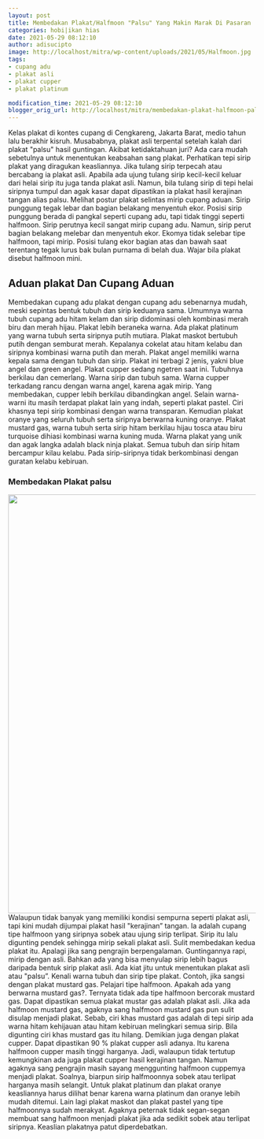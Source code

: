 ```yaml
---
layout: post
title: Membedakan Plakat/Halfmoon "Palsu" Yang Makin Marak Di Pasaran
categories: hobi|ikan hias
date: 2021-05-29 08:12:10
author: adisucipto
image: http://localhost/mitra/wp-content/uploads/2021/05/Halfmoon.jpg
tags:
- cupang adu
- plakat asli
- plakat cupper
- plakat platinum

modification_time: 2021-05-29 08:12:10
blogger_orig_url: http://localhost/mitra/membedakan-plakat-halfmoon-palsu.html
---
```


Kelas plakat di kontes cupang di Cengkareng, Jakarta Barat, medio tahun lalu berakhir kisruh. Musababnya, plakat asli terpental setelah kalah dari plakat "palsu" hasil guntingan. Akibat ketidaktahuan juri?
Ada cara mudah sebetulnya untuk menentukan keabsahan sang plakat. Perhatikan tepi sirip plakat yang diragukan keasliannya. Jika tulang sirip terpecah atau bercabang ia plakat asli. Apabila ada ujung tulang sirip kecil-kecil keluar dari helai sirip itu juga tanda plakat asli. Namun, bila tulang sirip di tepi helai siripnya tumpul dan agak kasar dapat dipastikan ia plakat hasil kerajinan tangan alias palsu.
Melihat postur plakat selintas mirip cupang aduan. Sirip punggung tegak lebar dan bagian belakang menyentuh ekor. Posisi sirip punggung berada di pangkal seperti cupang adu, tapi tidak tinggi seperti halfmoon. Sirip perutnya kecil sangat mirip cupang adu. Namun, sirip perut bagian belakang melebar dan menyentuh ekor.
Ekomya tidak selebar tipe halfmoon, tapi mirip. Posisi tulang ekor bagian atas dan bawah saat terentang tegak lurus bak bulan purnama di belah dua. Wajar bila plakat disebut halfmoon mini.
<h2 id="Aduan">Aduan plakat Dan Cupang Aduan</h2>
Membedakan cupang adu plakat dengan cupang adu sebenarnya mudah, meski sepintas bentuk tubuh dan sirip keduanya sama. Umumnya warna tubuh cupang adu hitam kelam dan sirip didominasi oleh kombinasi merah biru dan merah hijau.
Plakat lebih beraneka warna. Ada plakat platinum yang warna tubuh serta siripnya putih mutiara. Plakat maskot bertubuh putih dengan semburat merah. Kepalanya cokelat atau hitam kelabu dan siripnya kombinasi warna putih dan merah. Plakat angel memiliki warna kepala sama dengan tubuh dan sirip. Plakat ini terbagi 2 jenis, yakni blue angel dan green angel.
Plakat cupper sedang ngetren saat ini. Tubuhnya berkilau dan cemerlang. Warna sirip dan tubuh sama. Warna cupper terkadang rancu dengan warna angel, karena agak mirip. Yang membedakan, cupper lebih berkilau dibandingkan angel.
Selain warna-warni itu masih terdapat plakat lain yang indah, seperti plakat pastel. Ciri khasnya tepi sirip kombinasi dengan warna transparan. Kemudian plakat oranye yang seluruh tubuh serta siripnya berwarna kuning oranye.
Plakat mustard gas, warna tubuh serta sirip hitam berkilau hijau tosca atau biru turquoise dihiasi kombinasi warna kuning muda. Warna plakat yang unik dan agak langka adalah black ninja plakat. Semua tubuh dan sirip hitam bercampur kilau kelabu. Pada sirip-siripnya tidak berkombinasi dengan guratan kelabu kebiruan.
<h3 id="Plakat">Membedakan Plakat palsu</h3>
<a href="http://127.0.0.1/mitra/wp-content/uploads/2021/05/Plakat.jpg"><img src="http://127.0.0.1/mitra/wp-content/uploads/2021/05/Plakat.jpg" alt="" width="1511" height="850" class="aligncenter size-full wp-image-11694" /></a>
Walaupun tidak banyak yang memiliki kondisi sempurna seperti plakat asli, tapi kini mudah dijumpai plakat hasil "kerajinan” tangan. Ia adalah cupang tipe halfmoon yang siripnya sobek atau ujung sirip terlipat. Sirip itu lalu digunting pendek sehingga mirip sekali plakat asli.
Sulit membedakan kedua plakat itu. Apalagi jika sang pengrajin berpengalaman. Guntingannya rapi, mirip dengan asli. Bahkan ada yang bisa menyulap sirip lebih bagus daripada bentuk sirip plakat asli.
Ada kiat jitu untuk menentukan plakat asli atau "palsu”. Kenali warna tubuh dan sirip tipe plakat. Contoh, jika sangsi dengan plakat mustard gas. Pelajari tipe halfmoon. Apakah ada yang berwarna mustard gas?. Ternyata tidak ada tipe halfmoon bercorak mustard gas. Dapat dipastikan semua plakat mustar gas adalah plakat asli.
Jika ada halfmoon mustard gas, agaknya sang halfmoon mustard gas pun sulit disulap menjadi plakat. Sebab, ciri khas mustard gas adalah di tepi sirip ada warna hitam kehijauan atau hitam kebiruan melingkari semua sirip. Bila digunting ciri khas mustard gas itu hilang.
Demikian juga dengan plakat cupper. Dapat dipastikan 90 % plakat cupper asli adanya. Itu karena halfmoon cupper masih tinggi harganya. Jadi, walaupun tidak tertutup kemungkinan ada juga plakat cupper hasil kerajinan tangan. Namun agaknya sang pengrajin masih sayang menggunting halfmoon cuppemya menjadi plakat. Soalnya, biarpun sirip halfmoonnya sobek atau terlipat harganya masih selangit.
Untuk plakat platinum dan plakat oranye keasliannya harus dilihat benar karena warna platinum dan oranye lebih mudah ditemui.
Lain lagi plakat maskot dan plakat pastel yang tipe halfmoonnya sudah merakyat. Agaknya peternak tidak segan-segan membuat sang halfmoon menjadi plakat jika ada sedikit sobek atau terlipat siripnya. Keaslian plakatnya patut diperdebatkan.
